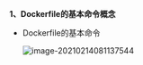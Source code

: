 **1、Dockerfile的基本命令概念**

- Dockerfile的基本命令

  ![image-20210214081137544](C:\Users\蛋丁\AppData\Roaming\Typora\typora-user-images\image-20210214081137544.png)
